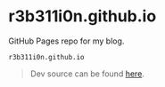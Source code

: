 # r3b311i0n.github.io
GitHub Pages repo for my blog.

```
r3b311i0n.github.io
```

> Dev source can be found [here][gitlab].

[gitlab]: https://gitlab.com/r3b311i0n/amal-karunarathna-portfolio "GitLab"

